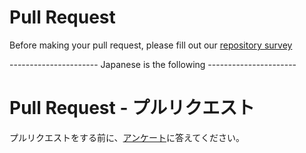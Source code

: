 # Pull Request

Before making your pull request, please fill out our [repository survey](https://forms.gle/JobChkLNdtD9ETuHA) 


---------------------- Japanese is the following ----------------------


# Pull Request - プルリクエスト

プルリクエストをする前に、[アンケート](https://forms.gle/utDa5PZMEFspqvvq9)に答えてください。
